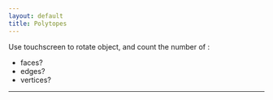 ```yaml
---
layout: default
title: Polytopes
---
```


<div id="sketch-holder"></div>

Use touchscreen to rotate object, and count the number of :

- faces? 
- edges?  
- vertices?  

---

<script src="https://cdnjs.cloudflare.com/ajax/libs/p5.js/0.6.1/p5.min.js"></script>
<script src="https://code.jquery.com/jquery-3.4.1.min.js"></script>
<script>

// // lock scroll position, but retain settings for later
// var scrollPosition = [
//   self.pageXOffset || document.documentElement.scrollLeft || document.body.scrollLeft,
//   self.pageYOffset || document.documentElement.scrollTop  || document.body.scrollTop
// ];
// var html = jQuery('html'); // it would make more sense to apply this to body, but IE7 won't have that
// html.data('scroll-position', scrollPosition);
// html.data('previous-overflow', html.css('overflow'));
// html.css('overflow', 'hidden');
// window.scrollTo(scrollPosition[0], scrollPosition[1]);


document.body.ontouchmove = (e) => { e.preventDefault; return false; }; 

function setup() {
createCanvas(710, 400, WEBGL);
}

let s = 128;

function draw() {
background(250);
let radius = width * 1.5;

//drag to move the world.
orbitControl(5,5);

normalMaterial();
rotateX(-s/13);
rotateY(s);


push();
box(s, s, s);
pop();

}

</script>
